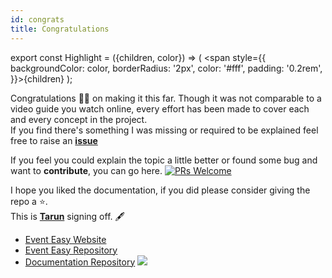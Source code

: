 ```yaml
---
id: congrats
title: Congratulations
---
```


export const Highlight = ({children, color}) => ( <span style={{
      backgroundColor: color,
      borderRadius: '2px',
      color: '#fff',
      padding: '0.2rem',
    }}>{children}</span> );

Congratulations 🎉🎉 on making it this far. Though it was not comparable to a video guide you watch online, every effort has been made to cover each and every concept in the project.<br/> If you find there's something I was missing or required to be explained feel free to raise an **[issue](https://github.com/tarunsinghdev/docs-event-easy/issues)**

If you feel you could explain the topic a little better or found some bug and want to <Highlight color="#25c2a0">**contribute**</Highlight>, you can go here. [![PRs Welcome](https://img.shields.io/badge/PRs-welcome-brightgreen.svg?style=flat-square)](https://github.com/tarunsinghdev/docs-event-easy/pulls)

I hope you liked the documentation, if you did please consider giving the repo a ⭐️.<br/>
This is **[Tarun](https://github.com/tarunsinghdev)** signing off. 🖋️

- [Event Easy Website](https://events-easy.firebaseapp.com/)
- [Event Easy Repository](https://github.com/tarunsinghdev/event-easy)
- [Documentation Repository](https://github.com/tarunsinghdev/docs-event-easy)
  ![](https://media4.giphy.com/media/18TA99RWZ6WXi5vgl2/giphy.gif?cid=ecf05e47p0liuv5goqyvp05ykefdm8lw6ohujfmj9wujvm6j&rid=giphy.gif)
